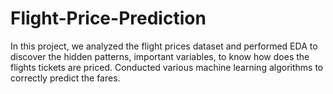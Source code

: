 # Flight-Price-Prediction
In this project, we analyzed the flight prices dataset and performed EDA to discover the hidden patterns, important variables, to know how does the flights tickets are priced.  Conducted various machine learning algorithms to correctly predict the fares.
